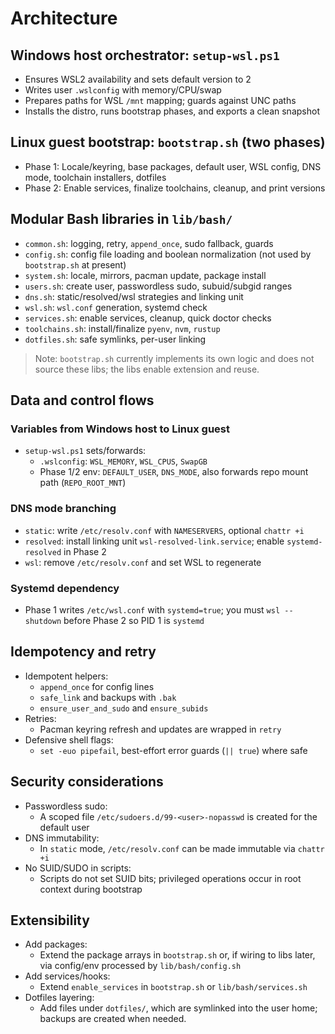 # Architecture

## Windows host orchestrator: `setup-wsl.ps1`

- Ensures WSL2 availability and sets default version to 2
- Writes user `.wslconfig` with memory/CPU/swap
- Prepares paths for WSL `/mnt` mapping; guards against UNC paths
- Installs the distro, runs bootstrap phases, and exports a clean snapshot

## Linux guest bootstrap: `bootstrap.sh` (two phases)

- Phase 1: Locale/keyring, base packages, default user, WSL config, DNS mode, toolchain installers, dotfiles
- Phase 2: Enable services, finalize toolchains, cleanup, and print versions

## Modular Bash libraries in `lib/bash/`

- `common.sh`: logging, retry, `append_once`, sudo fallback, guards
- `config.sh`: config file loading and boolean normalization (not used by `bootstrap.sh` at present)
- `system.sh`: locale, mirrors, pacman update, package install
- `users.sh`: create user, passwordless sudo, subuid/subgid ranges
- `dns.sh`: static/resolved/wsl strategies and linking unit
- `wsl.sh`: `wsl.conf` generation, systemd check
- `services.sh`: enable services, cleanup, quick doctor checks
- `toolchains.sh`: install/finalize `pyenv`, `nvm`, `rustup`
- `dotfiles.sh`: safe symlinks, per-user linking

> Note: `bootstrap.sh` currently implements its own logic and does not source these libs; the libs enable extension and reuse.

## Data and control flows

### Variables from Windows host to Linux guest

- `setup-wsl.ps1` sets/forwards:
  - `.wslconfig`: `WSL_MEMORY`, `WSL_CPUS`, `SwapGB`
  - Phase 1/2 env: `DEFAULT_USER`, `DNS_MODE`, also forwards repo mount path (`REPO_ROOT_MNT`)

### DNS mode branching

- `static`: write `/etc/resolv.conf` with `NAMESERVERS`, optional `chattr +i`
- `resolved`: install linking unit `wsl-resolved-link.service`; enable `systemd-resolved` in Phase 2
- `wsl`: remove `/etc/resolv.conf` and set WSL to regenerate

### Systemd dependency

- Phase 1 writes `/etc/wsl.conf` with `systemd=true`; you must `wsl --shutdown` before Phase 2 so PID 1 is `systemd`

## Idempotency and retry

- Idempotent helpers:
  - `append_once` for config lines
  - `safe_link` and backups with `.bak`
  - `ensure_user_and_sudo` and `ensure_subids`
- Retries:
  - Pacman keyring refresh and updates are wrapped in `retry`
- Defensive shell flags:
  - `set -euo pipefail`, best-effort error guards (`|| true`) where safe

## Security considerations

- Passwordless sudo:
  - A scoped file `/etc/sudoers.d/99-<user>-nopasswd` is created for the default user
- DNS immutability:
  - In `static` mode, `/etc/resolv.conf` can be made immutable via `chattr +i`
- No SUID/SUDO in scripts:
  - Scripts do not set SUID bits; privileged operations occur in root context during bootstrap

## Extensibility

- Add packages:
  - Extend the package arrays in `bootstrap.sh` or, if wiring to libs later, via config/env processed by `lib/bash/config.sh`
- Add services/hooks:
  - Extend `enable_services` in `bootstrap.sh` or `lib/bash/services.sh`
- Dotfiles layering:
  - Add files under `dotfiles/`, which are symlinked into the user home; backups are created when needed.
